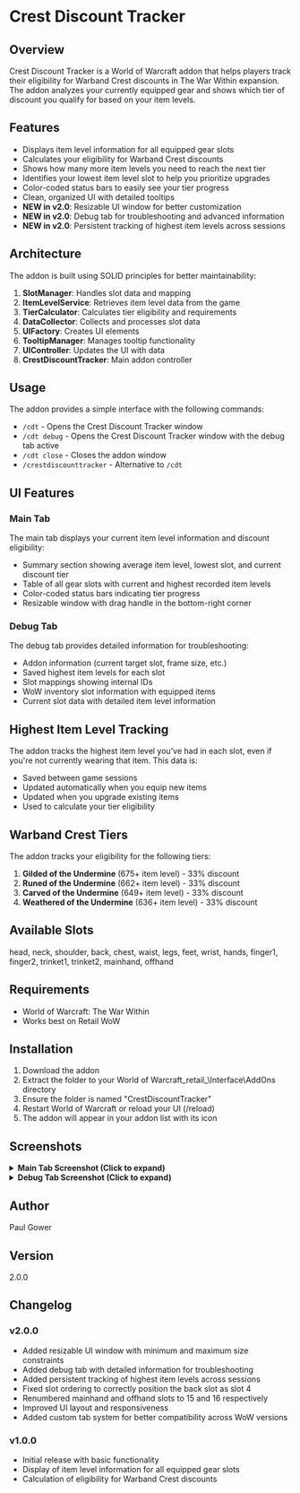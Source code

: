 # Crest Discount Tracker

## Overview
Crest Discount Tracker is a World of Warcraft addon that helps players track their eligibility for Warband Crest discounts in The War Within expansion. The addon analyzes your currently equipped gear and shows which tier of discount you qualify for based on your item levels.

## Features
- Displays item level information for all equipped gear slots
- Calculates your eligibility for Warband Crest discounts
- Shows how many more item levels you need to reach the next tier
- Identifies your lowest item level slot to help you prioritize upgrades
- Color-coded status bars to easily see your tier progress
- Clean, organized UI with detailed tooltips
- **NEW in v2.0**: Resizable UI window for better customization
- **NEW in v2.0**: Debug tab for troubleshooting and advanced information
- **NEW in v2.0**: Persistent tracking of highest item levels across sessions

## Architecture
The addon is built using SOLID principles for better maintainability:

1. **SlotManager**: Handles slot data and mapping
2. **ItemLevelService**: Retrieves item level data from the game
3. **TierCalculator**: Calculates tier eligibility and requirements
4. **DataCollector**: Collects and processes slot data
5. **UIFactory**: Creates UI elements
6. **TooltipManager**: Manages tooltip functionality
7. **UIController**: Updates the UI with data
8. **CrestDiscountTracker**: Main addon controller

## Usage
The addon provides a simple interface with the following commands:

- `/cdt` - Opens the Crest Discount Tracker window
- `/cdt debug` - Opens the Crest Discount Tracker window with the debug tab active
- `/cdt close` - Closes the addon window
- `/crestdiscounttracker` - Alternative to `/cdt`

## UI Features

### Main Tab
The main tab displays your current item level information and discount eligibility:
- Summary section showing average item level, lowest slot, and current discount tier
- Table of all gear slots with current and highest recorded item levels
- Color-coded status bars indicating tier progress
- Resizable window with drag handle in the bottom-right corner

### Debug Tab
The debug tab provides detailed information for troubleshooting:
- Addon information (current target slot, frame size, etc.)
- Saved highest item levels for each slot
- Slot mappings showing internal IDs
- WoW inventory slot information with equipped items
- Current slot data with detailed item level information

## Highest Item Level Tracking
The addon tracks the highest item level you've had in each slot, even if you're not currently wearing that item. This data is:
- Saved between game sessions
- Updated automatically when you equip new items
- Updated when you upgrade existing items
- Used to calculate your tier eligibility

## Warband Crest Tiers
The addon tracks your eligibility for the following tiers:

1. **Gilded of the Undermine** (675+ item level) - 33% discount
2. **Runed of the Undermine** (662+ item level) - 33% discount
3. **Carved of the Undermine** (649+ item level) - 33% discount
4. **Weathered of the Undermine** (636+ item level) - 33% discount

## Available Slots
head, neck, shoulder, back, chest, waist, legs, feet, wrist, hands, finger1, finger2, trinket1, trinket2, mainhand, offhand

## Requirements
- World of Warcraft: The War Within
- Works best on Retail WoW

## Installation
1. Download the addon
2. Extract the folder to your World of Warcraft\_retail_\Interface\AddOns directory
3. Ensure the folder is named "CrestDiscountTracker"
4. Restart World of Warcraft or reload your UI (/reload)
5. The addon will appear in your addon list with its icon

## Screenshots

<details>
  <summary><strong>Main Tab Screenshot (Click to expand)</strong></summary>
  
  ![Main Tab](screenshots/crest-discount-tracker-ui-v2.png)
</details>

<details>
  <summary><strong>Debug Tab Screenshot (Click to expand)</strong></summary>
  
  ![Debug Tab](screenshots/crest-discount-tracker-ui-v2-debug.png)
</details>

## Author
Paul Gower

## Version
2.0.0

## Changelog
### v2.0.0
- Added resizable UI window with minimum and maximum size constraints
- Added debug tab with detailed information for troubleshooting
- Added persistent tracking of highest item levels across sessions
- Fixed slot ordering to correctly position the back slot as slot 4
- Renumbered mainhand and offhand slots to 15 and 16 respectively
- Improved UI layout and responsiveness
- Added custom tab system for better compatibility across WoW versions

### v1.0.0
- Initial release with basic functionality
- Display of item level information for all equipped gear slots
- Calculation of eligibility for Warband Crest discounts 
